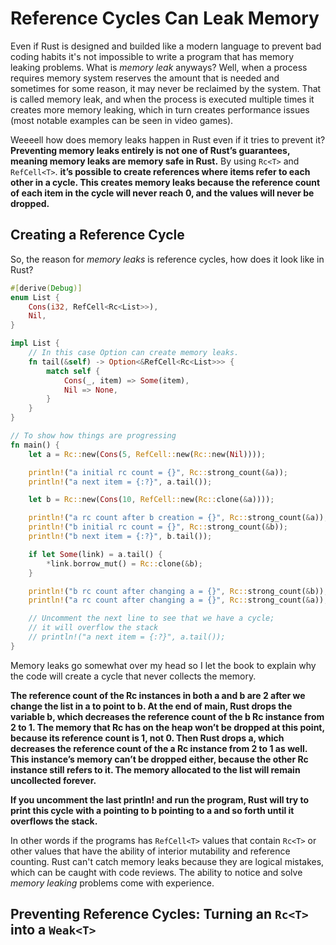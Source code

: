 # Reference Cycles Can Leak Memory

Even if Rust is designed and builded like a modern language to prevent bad coding habits it's not impossible to write a program that has memory leaking problems. What is *memory leak* anyways? Well, when a process requires memory system reserves the amount that is needed and sometimes for some reason, it may never be reclaimed by the system. That is called memory leak, and when the process is executed multiple times it creates more memory leaking, which in turn creates performance issues (most notable examples can be seen in video games).

Weeeell how does memory leaks happen in Rust even if it tries to prevent it? **Preventing memory leaks entirely is not one of Rust’s guarantees, meaning memory leaks are memory safe in Rust.** By using `Rc<T>` and `RefCell<T>`. **it’s possible to create references where items refer to each other in a cycle. This creates memory leaks because the reference count of each item in the cycle will never reach 0, and the values will never be dropped.**

## Creating a Reference Cycle

So, the reason for *memory leaks* is reference cycles, how does it look like in Rust?

```rs
#[derive(Debug)]
enum List {
    Cons(i32, RefCell<Rc<List>>),
    Nil,
}

impl List {
    // In this case Option can create memory leaks.
    fn tail(&self) -> Option<&RefCell<Rc<List>>> {
        match self {
            Cons(_, item) => Some(item),
            Nil => None,
        }
    }
}

// To show how things are progressing
fn main() {
    let a = Rc::new(Cons(5, RefCell::new(Rc::new(Nil))));

    println!("a initial rc count = {}", Rc::strong_count(&a));
    println!("a next item = {:?}", a.tail());

    let b = Rc::new(Cons(10, RefCell::new(Rc::clone(&a))));

    println!("a rc count after b creation = {}", Rc::strong_count(&a));
    println!("b initial rc count = {}", Rc::strong_count(&b));
    println!("b next item = {:?}", b.tail());

    if let Some(link) = a.tail() {
        *link.borrow_mut() = Rc::clone(&b);
    }

    println!("b rc count after changing a = {}", Rc::strong_count(&b));
    println!("a rc count after changing a = {}", Rc::strong_count(&a));

    // Uncomment the next line to see that we have a cycle;
    // it will overflow the stack
    // println!("a next item = {:?}", a.tail());
}
```

Memory leaks go somewhat over my head so I let the book to explain why the code will create a cycle that never collects the memory.

**The reference count of the Rc<List> instances in both a and b are 2 after we change the list in a to point to b. At the end of main, Rust drops the variable b, which decreases the reference count of the b Rc<List> instance from 2 to 1. The memory that Rc<List> has on the heap won’t be dropped at this point, because its reference count is 1, not 0. Then Rust drops a, which decreases the reference count of the a Rc<List> instance from 2 to 1 as well. This instance’s memory can’t be dropped either, because the other Rc<List> instance still refers to it. The memory allocated to the list will remain uncollected forever.**

**If you uncomment the last println! and run the program, Rust will try to print this cycle with a pointing to b pointing to a and so forth until it overflows the stack.**

In other words if the programs has `RefCell<T>` values that contain `Rc<T>` or other values that have the ability of interior mutability and reference counting. Rust can't catch memory leaks because they are logical mistakes, which can be caught with code reviews. The ability to notice and solve *memory leaking* problems come with experience.

## Preventing Reference Cycles: Turning an `Rc<T>` into a `Weak<T>`

